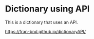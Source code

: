 # Dictionary using API

This is a dictionary that uses an API.

https://fran-bnd.github.io/dictionaryAPI/
